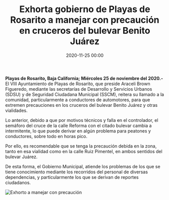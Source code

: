 ﻿---
layout: blog
title:  "Exhorta gobierno de Playas de Rosarito a manejar con precaución en cruceros del bulevar Benito Juárez"
date:   2020-11-25 00:00
categories: rosarito
permalink: /:categories/:title:output_ext
image: /img/cnr/manejar-con-precaucion.jpg
autor: 
---

**Playas de Rosarito, Baja California; Miércoles 25 de noviembre del 2020.-** El VIII Ayuntamiento de Playas de Rosarito, que preside Araceli Brown Figueredo, mediante las secretarías de Desarrollo y Servicios Urbanos (SDSU) y de Seguridad Ciudadana Municipal (SSCM), reitera su llamado a la comunidad, particularmente a conductores de automotores, para que extremen precauciones en los cruceros del bulevar Benito Juárez y otras vialidades.

Lo anterior, debido a que por motivos técnicos y falla en el controlador, el semáforo del cruce de la calle Reforma con el citado bulevar cambia a intermitente, lo que puede derivar en algún problema para peatones y conductores, sobre todo en horas pico.

Por ello, es recomendable que se tenga la precaución debida en la zona, tanto en esa vialidad como en la calle Ruiz Pimentel, en ambos sentidos del bulevar Juárez.

De esta forma, el Gobierno Municipal, atiende los problemas de los que se tiene conocimiento mediante los recorridos del personal de diversas dependencias, y particularmente los que se derivan de reportes ciudadanos.

<div id="carouselExampleSlidesOnly" class="carousel slide" data-ride="carousel">
  <div class="carousel-inner">
    <div class="carousel-item active">
       <img class="d-block w-100" src="/img/cnr/manejar-con-precaucion.jpg" loading="lazy"  alt="Exhorto a manejar con precaución">
    </div>
  </div>
</div>
